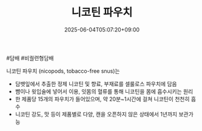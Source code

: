 ﻿---
title: "니코틴 파우치"
date: 2025-06-04T05:07:20+09:00
lastmod: 2025-06-04T05:07:20+09:00
type: docs
sidebar:
  open: true
weight: 4
---
<div style="display:none">
  <meta property="article:published_time" content="2025-06-03T20:07:20Z" />
  <meta property="article:modified_time" content="2025-06-03T20:07:20Z" />
</div>
#담배 #비궐련형담배 

니코틴 파우치 (nicopods, tobacco-free snus)는

- 담뱃잎에서 추출한 정제 니코틴 및 향료, 부재료를 셀룰로스 파우치에 담음 
- 뺨이나 윗입술에 넣어서 이용, 잇몸의 혈류를 통해 니코틴을 몸에 흡수시키는 원리 
- 한 제품당 15개의 파우치가 들어있으며, 약 20분~1시간에 걸쳐 니코틴이 천천히 흡수 
- 니코틴 강도, 맛 등이 제품별로 다양, 캔을 오픈하지 않은 상태에서 1년까지 보관가능
